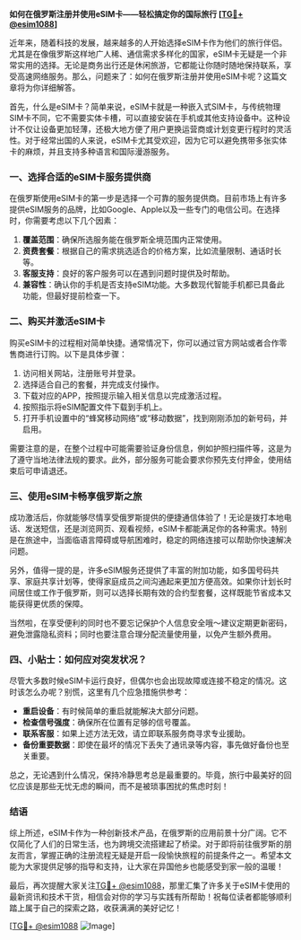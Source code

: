 **如何在俄罗斯注册并使用eSIM卡——轻松搞定你的国际旅行 [[TG💪+ @esim1088](https://t.me/s/esim1088)]**

近年来，随着科技的发展，越来越多的人开始选择eSIM卡作为他们的旅行伴侣。尤其是在像俄罗斯这样地广人稀、通信需求多样化的国家，eSIM卡无疑是一个非常实用的选择。无论是商务出行还是休闲旅游，它都能让你随时随地保持联系，享受高速网络服务。那么，问题来了：如何在俄罗斯注册并使用eSIM卡呢？这篇文章将为你详细解答。

首先，什么是eSIM卡？简单来说，eSIM卡就是一种嵌入式SIM卡，与传统物理SIM卡不同，它不需要实体卡槽，可以直接安装在手机或其他支持设备中。这种设计不仅让设备更加轻薄，还极大地方便了用户更换运营商或计划变更行程时的灵活性。对于经常出国的人来说，eSIM卡尤其受欢迎，因为它可以避免携带多张实体卡的麻烦，并且支持多种语言和国际漫游服务。

### 一、选择合适的eSIM卡服务提供商

在俄罗斯使用eSIM卡的第一步是选择一个可靠的服务提供商。目前市场上有许多提供eSIM服务的品牌，比如Google、Apple以及一些专门的电信公司。在选择时，你需要考虑以下几个因素：

1. **覆盖范围**：确保所选服务能在俄罗斯全境范围内正常使用。
2. **资费套餐**：根据自己的需求挑选适合的价格方案，比如流量限制、通话时长等。
3. **客服支持**：良好的客户服务可以在遇到问题时提供及时帮助。
4. **兼容性**：确认你的手机是否支持eSIM功能。大多数现代智能手机都已具备此功能，但最好提前检查一下。

### 二、购买并激活eSIM卡

购买eSIM卡的过程相对简单快捷。通常情况下，你可以通过官方网站或者合作零售商进行订购。以下是具体步骤：

1. 访问相关网站，注册账号并登录。
2. 选择适合自己的套餐，并完成支付操作。
3. 下载对应的APP，按照提示输入相关信息以完成激活过程。
4. 按照指示将eSIM配置文件下载到手机上。
5. 打开手机设置中的“蜂窝移动网络”或“移动数据”，找到刚刚添加的新号码，并启用。

需要注意的是，在整个过程中可能需要验证身份信息，例如护照扫描件等，这是为了遵守当地法律法规的要求。此外，部分服务可能会要求你预先支付押金，使用结束后可申请退还。

### 三、使用eSIM卡畅享俄罗斯之旅

成功激活后，你就能够尽情享受俄罗斯提供的便捷通信体验了！无论是拨打本地电话、发送短信，还是浏览网页、观看视频，eSIM卡都能满足你的各种需求。特别是在旅途中，当面临语言障碍或导航困难时，稳定的网络连接可以帮助你快速解决问题。

另外，值得一提的是，许多eSIM服务还提供了丰富的附加功能，如多国号码共享、家庭共享计划等，使得家庭成员之间沟通起来更加方便高效。如果你计划长时间居住或工作于俄罗斯，则可以选择长期有效的合约型套餐，这样既能节省成本又能获得更优质的保障。

当然啦，在享受便利的同时也不要忘记保护个人信息安全哦～建议定期更新密码，避免泄露隐私资料；同时也要注意合理分配流量使用量，以免产生额外费用。

### 四、小贴士：如何应对突发状况？

尽管大多数时候eSIM卡运行良好，但偶尔也会出现故障或连接不稳定的情况。这时该怎么办呢？别慌，这里有几个应急措施供参考：

- **重启设备**：有时候简单的重启就能解决大部分问题。
- **检查信号强度**：确保所在位置有足够的信号覆盖。
- **联系客服**：如果上述方法无效，请立即联系服务商寻求专业援助。
- **备份重要数据**：即使在最坏的情况下丢失了通讯录等内容，事先做好备份也至关重要。

总之，无论遇到什么情况，保持冷静思考总是最重要的。毕竟，旅行中最美好的回忆应该是那些无忧无虑的瞬间，而不是被琐事困扰的焦虑时刻！

### 结语

综上所述，eSIM卡作为一种创新技术产品，在俄罗斯的应用前景十分广阔。它不仅简化了人们的日常生活，也为跨境交流搭建起了桥梁。对于即将前往俄罗斯的朋友而言，掌握正确的注册流程无疑是开启一段愉快旅程的前提条件之一。希望本文能为大家提供足够的指导和支持，让大家在异国他乡也能感受到家一般的温暖！

最后，再次提醒大家关注[TG💪+ @esim1088](https://t.me/s/esim1088)，那里汇集了许多关于eSIM卡使用的最新资讯和技术干货，相信会对你的学习与实践有所帮助！祝每位读者都能够顺利踏上属于自己的探索之路，收获满满的美好记忆！

[[TG💪+ @esim1088](https://t.me/s/esim1088) ![Image](https://i.postimg.cc/4NQfJmqS/Snipaste-2025-05-13-00-14-12.png)]